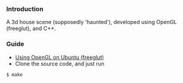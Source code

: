 ### Introduction

A 3d house scene (supposedly 'haunted'), developed using OpenGL (freeglut), and C++.

### Guide

- [Using OpenGL on Ubuntu (freeglut)](https://gist.github.com/AbdullahKady/f2782157991df652c2baee0bba05b788)
- Clone the source code, and just run
```
$ make
```
